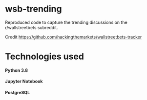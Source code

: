 # wsb-trending

Reproduced code to capture the trending discussions on the r/wallstreetbets subreddit. 

Credit https://github.com/hackingthemarkets/wallstreetbets-tracker

# Technologies used
#### Python 3.8
#### Jupyter Notebook
#### PostgreSQL
